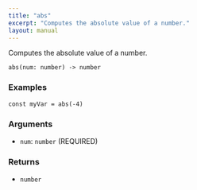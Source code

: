 ```yaml
---
title: "abs"
excerpt: "Computes the absolute value of a number."
layout: manual
---
```


Computes the absolute value of a number.



```
abs(num: number) -> number
```

### Examples

```kcl
const myVar = abs(-4)
```

### Arguments

* `num`: `number` (REQUIRED)

### Returns

* `number`



